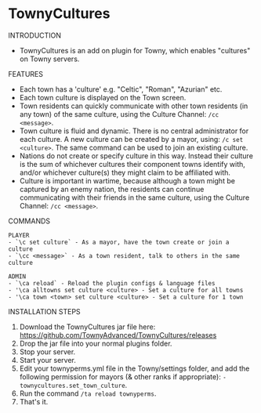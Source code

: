 # TownyCultures

INTRODUCTION
- TownyCultures is an add on plugin for Towny, which enables "cultures" on Towny servers.
 
FEATURES
- Each town has a 'culture' e.g. "Celtic", "Roman", "Azurian" etc.
- Each town culture is displayed on the Town screen.
- Town residents can quickly communicate with other town residents (in any town) 
  of the same culture, using the Culture Channel: `/cc <message>`.
- Town culture is fluid and dynamic. 
  There is no central administrator for each culture.
  A new culture can be created by a mayor, using: `/c set <culture>`.
  The same command can be used to join an existing culture.
- Nations do not create or specify culture in this way.
  Instead their culture is the sum of whichever cultures 
  their component towns identify with, 
  and/or whichever culture(s) they might claim to be affiliated with.
- Culture is important in wartime,
  because although a town might be captured by an enemy nation,
  the residents can continue communicating with their friends in the same culture,
  using the Culture Channel: `/cc <message>`.

COMMANDS

    PLAYER
    - `\c set culture` - As a mayor, have the town create or join a culture
    - `\cc <message>` - As a town resident, talk to others in the same culture

    ADMIN
    - `\ca reload` - Reload the plugin configs & language files
    - '\ca alltowns set culture <culture> - Set a culture for all towns
    - '\ca town <town> set culture <culture> - Set a culture for 1 town
      
INSTALLATION STEPS
1. Download the TownyCultures jar file here: https://github.com/TownyAdvanced/TownyCultures/releases
2. Drop the jar file into your normal plugins folder.
3. Stop your server.
4. Start your server.
5. Edit your townyperms.yml file in the Towny/settings folder, 
   and add the following permission for mayors (& other ranks if appropriate):
   `- townycultures.set_town_culture`.
6. Run the command `/ta reload townyperms`.   
7. That's it.
